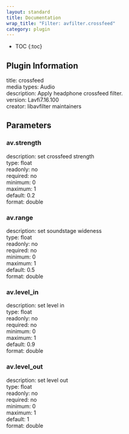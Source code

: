 ```yaml
---
layout: standard
title: Documentation
wrap_title: "Filter: avfilter.crossfeed"
category: plugin
---
```

* TOC
{:toc}

## Plugin Information

title: crossfeed  
media types:
Audio  
description: Apply headphone crossfeed filter.  
version: Lavfi7.16.100  
creator: libavfilter maintainers  

## Parameters

### av.strength

  
description:
set crossfeed strength  
type: float  
readonly: no  
required: no  
minimum: 0  
maximum: 1  
default: 0.2  
format: double  

### av.range

  
description:
set soundstage wideness  
type: float  
readonly: no  
required: no  
minimum: 0  
maximum: 1  
default: 0.5  
format: double  

### av.level_in

  
description:
set level in  
type: float  
readonly: no  
required: no  
minimum: 0  
maximum: 1  
default: 0.9  
format: double  

### av.level_out

  
description:
set level out  
type: float  
readonly: no  
required: no  
minimum: 0  
maximum: 1  
default: 1  
format: double  


